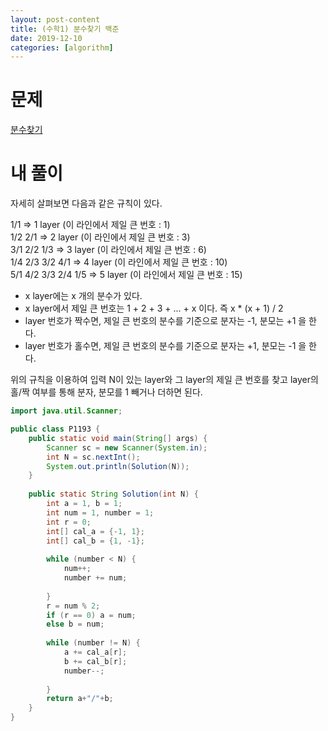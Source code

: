 ```yaml
---
layout: post-content
title: (수학1) 분수찾기 백준
date: 2019-12-10
categories: [algorithm]
---
```


# 문제

[분수찾기](https://www.acmicpc.net/problem/1193)

# 내 풀이

자세히 살펴보면 다음과 같은 규칙이 있다.

1/1 => 1 layer (이 라인에서 제일 큰 번호 : 1)     
1/2 2/1 => 2 layer (이 라인에서 제일 큰 번호 : 3)     
3/1 2/2 1/3 => 3 layer (이 라인에서 제일 큰 번호 : 6)     
1/4 2/3 3/2 4/1 => 4 layer (이 라인에서 제일 큰 번호 : 10)     
5/1 4/2 3/3 2/4 1/5 => 5 layer (이 라인에서 제일 큰 번호 : 15)     

* x layer에는 x 개의 분수가 있다.
* x layer에서 제일 큰 번호는 1 + 2 + 3 + ... + x 이다. 즉 x * (x + 1) / 2
* layer 번호가 짝수면, 제일 큰 번호의 분수를 기준으로 분자는 -1, 분모는 +1 을 한다.
* layer 번호가 홀수면, 제일 큰 번호의 분수를 기준으로 분자는 +1, 분모는 -1 을 한다.

위의 규칙을 이용하여 입력 N이 있는 layer와 그 layer의 제일 큰 번호를 찾고 layer의 홀/짝 여부를 통해 분자, 분모를 1 빼거나 더하면 된다.


```java
import java.util.Scanner;

public class P1193 {
	public static void main(String[] args) {
		Scanner sc = new Scanner(System.in);
		int N = sc.nextInt();
		System.out.println(Solution(N));
	}
	
	public static String Solution(int N) {
		int a = 1, b = 1;
		int num = 1, number = 1;
		int r = 0;
		int[] cal_a = {-1, 1};
		int[] cal_b = {1, -1};		
		
		while (number < N) {
			num++;
			number += num;
			
		}
		r = num % 2;
		if (r == 0) a = num;
		else b = num;
		
		while (number != N) {
			a += cal_a[r];
			b += cal_b[r];
			number--;
			
		}
		return a+"/"+b;
	}
}
```